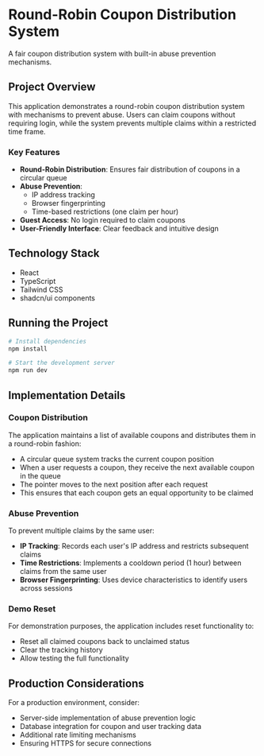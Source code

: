 
# Round-Robin Coupon Distribution System

A fair coupon distribution system with built-in abuse prevention mechanisms.

## Project Overview

This application demonstrates a round-robin coupon distribution system with mechanisms to prevent abuse. Users can claim coupons without requiring login, while the system prevents multiple claims within a restricted time frame.

### Key Features

- **Round-Robin Distribution**: Ensures fair distribution of coupons in a circular queue
- **Abuse Prevention**:
  - IP address tracking
  - Browser fingerprinting
  - Time-based restrictions (one claim per hour)
- **Guest Access**: No login required to claim coupons
- **User-Friendly Interface**: Clear feedback and intuitive design

## Technology Stack

- React
- TypeScript
- Tailwind CSS
- shadcn/ui components

## Running the Project

```sh
# Install dependencies
npm install

# Start the development server
npm run dev
```

## Implementation Details

### Coupon Distribution

The application maintains a list of available coupons and distributes them in a round-robin fashion:
- A circular queue system tracks the current coupon position
- When a user requests a coupon, they receive the next available coupon in the queue
- The pointer moves to the next position after each request
- This ensures that each coupon gets an equal opportunity to be claimed

### Abuse Prevention

To prevent multiple claims by the same user:
- **IP Tracking**: Records each user's IP address and restricts subsequent claims
- **Time Restrictions**: Implements a cooldown period (1 hour) between claims from the same user
- **Browser Fingerprinting**: Uses device characteristics to identify users across sessions

### Demo Reset

For demonstration purposes, the application includes reset functionality to:
- Reset all claimed coupons back to unclaimed status
- Clear the tracking history
- Allow testing the full functionality

## Production Considerations

For a production environment, consider:
- Server-side implementation of abuse prevention logic
- Database integration for coupon and user tracking data
- Additional rate limiting mechanisms
- Ensuring HTTPS for secure connections
